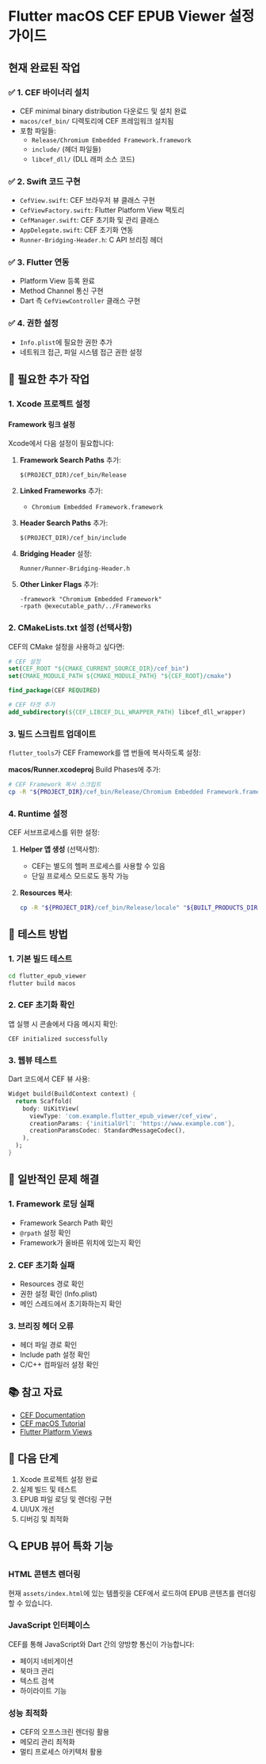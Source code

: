 # Flutter macOS CEF EPUB Viewer 설정 가이드

## 현재 완료된 작업

### ✅ 1. CEF 바이너리 설치
- CEF minimal binary distribution 다운로드 및 설치 완료
- `macos/cef_bin/` 디렉토리에 CEF 프레임워크 설치됨
- 포함 파일들:
  - `Release/Chromium Embedded Framework.framework`
  - `include/` (헤더 파일들)
  - `libcef_dll/` (DLL 래퍼 소스 코드)

### ✅ 2. Swift 코드 구현
- `CefView.swift`: CEF 브라우저 뷰 클래스 구현
- `CefViewFactory.swift`: Flutter Platform View 팩토리
- `CefManager.swift`: CEF 초기화 및 관리 클래스
- `AppDelegate.swift`: CEF 초기화 연동
- `Runner-Bridging-Header.h`: C API 브리징 헤더

### ✅ 3. Flutter 연동
- Platform View 등록 완료
- Method Channel 통신 구현
- Dart 측 `CefViewController` 클래스 구현

### ✅ 4. 권한 설정
- `Info.plist`에 필요한 권한 추가
- 네트워크 접근, 파일 시스템 접근 권한 설정

## 🔧 필요한 추가 작업

### 1. Xcode 프로젝트 설정

#### Framework 링크 설정
Xcode에서 다음 설정이 필요합니다:

1. **Framework Search Paths** 추가:
   ```
   $(PROJECT_DIR)/cef_bin/Release
   ```

2. **Linked Frameworks** 추가:
   - `Chromium Embedded Framework.framework`

3. **Header Search Paths** 추가:
   ```
   $(PROJECT_DIR)/cef_bin/include
   ```

4. **Bridging Header** 설정:
   ```
   Runner/Runner-Bridging-Header.h
   ```

5. **Other Linker Flags** 추가:
   ```
   -framework "Chromium Embedded Framework"
   -rpath @executable_path/../Frameworks
   ```

### 2. CMakeLists.txt 설정 (선택사항)

CEF의 CMake 설정을 사용하고 싶다면:

```cmake
# CEF 설정
set(CEF_ROOT "${CMAKE_CURRENT_SOURCE_DIR}/cef_bin")
set(CMAKE_MODULE_PATH ${CMAKE_MODULE_PATH} "${CEF_ROOT}/cmake")

find_package(CEF REQUIRED)

# CEF 타겟 추가
add_subdirectory(${CEF_LIBCEF_DLL_WRAPPER_PATH} libcef_dll_wrapper)
```

### 3. 빌드 스크립트 업데이트

`flutter_tools`가 CEF Framework를 앱 번들에 복사하도록 설정:

**macos/Runner.xcodeproj** Build Phases에 추가:
```bash
# CEF Framework 복사 스크립트
cp -R "${PROJECT_DIR}/cef_bin/Release/Chromium Embedded Framework.framework" "${BUILT_PRODUCTS_DIR}/${PRODUCT_NAME}.app/Contents/Frameworks/"
```

### 4. Runtime 설정

CEF 서브프로세스를 위한 설정:

1. **Helper 앱 생성** (선택사항):
   - CEF는 별도의 헬퍼 프로세스를 사용할 수 있음
   - 단일 프로세스 모드로도 동작 가능

2. **Resources 복사**:
   ```bash
   cp -R "${PROJECT_DIR}/cef_bin/Release/locale" "${BUILT_PRODUCTS_DIR}/${PRODUCT_NAME}.app/Contents/Resources/"
   ```

## 🧪 테스트 방법

### 1. 기본 빌드 테스트
```bash
cd flutter_epub_viewer
flutter build macos
```

### 2. CEF 초기화 확인
앱 실행 시 콘솔에서 다음 메시지 확인:
```
CEF initialized successfully
```

### 3. 웹뷰 테스트
Dart 코드에서 CEF 뷰 사용:
```dart
Widget build(BuildContext context) {
  return Scaffold(
    body: UiKitView(
      viewType: 'com.example.flutter_epub_viewer/cef_view',
      creationParams: {'initialUrl': 'https://www.example.com'},
      creationParamsCodec: StandardMessageCodec(),
    ),
  );
}
```

## 🐛 일반적인 문제 해결

### 1. Framework 로딩 실패
- Framework Search Path 확인
- `@rpath` 설정 확인
- Framework가 올바른 위치에 있는지 확인

### 2. CEF 초기화 실패
- Resources 경로 확인
- 권한 설정 확인 (Info.plist)
- 메인 스레드에서 초기화하는지 확인

### 3. 브리징 헤더 오류
- 헤더 파일 경로 확인
- Include path 설정 확인
- C/C++ 컴파일러 설정 확인

## 📚 참고 자료

- [CEF Documentation](https://bitbucket.org/chromiumembedded/cef/wiki/Home)
- [CEF macOS Tutorial](https://bitbucket.org/chromiumembedded/cef/wiki/Tutorial)
- [Flutter Platform Views](https://docs.flutter.dev/platform-integration/platform-views)

## 🚀 다음 단계

1. Xcode 프로젝트 설정 완료
2. 실제 빌드 및 테스트
3. EPUB 파일 로딩 및 렌더링 구현
4. UI/UX 개선
5. 디버깅 및 최적화

## 🔍 EPUB 뷰어 특화 기능

### HTML 콘텐츠 렌더링
현재 `assets/index.html`에 있는 템플릿을 CEF에서 로드하여 EPUB 콘텐츠를 렌더링할 수 있습니다.

### JavaScript 인터페이스
CEF를 통해 JavaScript와 Dart 간의 양방향 통신이 가능합니다:
- 페이지 네비게이션
- 북마크 관리
- 텍스트 검색
- 하이라이트 기능

### 성능 최적화
- CEF의 오프스크린 렌더링 활용
- 메모리 관리 최적화
- 멀티 프로세스 아키텍처 활용